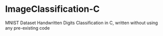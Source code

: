# ImageClassification-C
MNIST Dataset Handwritten Digits Classification in C, written without using any pre-existing code
